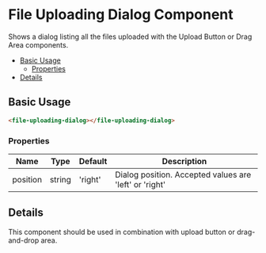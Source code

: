 # File Uploading Dialog Component

Shows a dialog listing all the files uploaded with the Upload Button or Drag Area components.

<!-- markdown-toc start - Don't edit this section.  npm run toc to generate it-->

<!-- toc -->

- [Basic Usage](#basic-usage)
  * [Properties](#properties)
- [Details](#details)

<!-- tocstop -->

<!-- markdown-toc end -->

## Basic Usage

```html
<file-uploading-dialog></file-uploading-dialog>
```

### Properties

| Name | Type | Default | Description |
| --- | --- | --- | --- |
| position | string | 'right' | Dialog position. Accepted values are 'left' or 'right' |

## Details

This component should be used in combination with upload button or drag-and-drop area.
